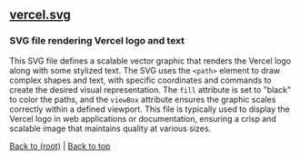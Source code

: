 ## [vercel.svg](vercel.svg)

### SVG file rendering Vercel logo and text

This SVG file defines a scalable vector graphic that renders the Vercel logo along with some stylized text. The SVG uses the `<path>` element to draw complex shapes and text, with specific coordinates and commands to create the desired visual representation. The `fill` attribute is set to "black" to color the paths, and the `viewBox` attribute ensures the graphic scales correctly within a defined viewport. This file is typically used to display the Vercel logo in web applications or documentation, ensuring a crisp and scalable image that maintains quality at various sizes.

[Back to (root)](#root) | [Back to top](#table-of-contents)
